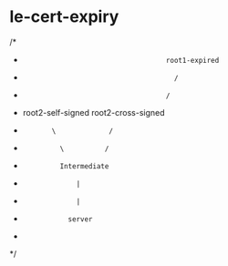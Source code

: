 # le-cert-expiry

/*
 *                                        root1-expired
 *                                          /
 *                                        /
 * root2-self-signed        root2-cross-signed
 *            \             /
 *              \          /
 *              Intermediate
 *                  |
 *                  |
 *                server
 *
 */

